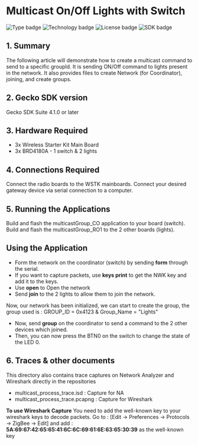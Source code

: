 # Multicast On/Off Lights with Switch
![Type badge](https://img.shields.io/badge/Type-Virtual%20application-green)
![Technology badge](https://img.shields.io/badge/Technology-Zigbee-green)
![License badge](https://img.shields.io/badge/License-Zlib-green)
![SDK badge](https://img.shields.io/badge/SDK-v4.1.0-green)

## 1. Summary
The following article will demonstrate how to create a multicast command to send to a specific
groupId. It is sending ON/Off command to lights present in the network.
It also provides files to create Network (for Coordinator), joining, and create groups.

## 2. Gecko SDK version
Gecko SDK Suite 4.1.0 or later
## 3. Hardware Required
* 3x Wireless Starter Kit Main Board
* 3x BRD4180A - 1 switch & 2 lights
## 4. Connections Required
Connect the radio boards to the WSTK mainboards. Connect your desired gateway device via serial connection to a computer.

## 5. Running the Applications
Build and flash the multicastGroup_CO application to your board (switch).
Build and flash the multicastGroup_RO1 to the 2 other boards (lights).

## Using the Application
* Form the network on the coordinator (switch) by sending **form** through the serial.
* If you want to capture packets, use **keys print** to get the NWK key and add it to the keys.
* Use **open** to Open the network
* Send **join** to the 2 lights to allow them to join the network.

Now, our network has been initialized, we can start to create the group, the group used is :
GROUP_ID = 0x4123  & Group_Name = "Lights"

* Now, send **group** on the coordinator to send a command to the 2 other devices which joined.
* Then, you can now press the BTN0 on the switch to change the state of the LED 0.

## 6. Traces & other documents
This directory also contains trace captures on Network Analyzer and Wireshark directly in the repositories
* multicast_process_trace.isd : Capture for NA
* multicast_process_trace.pcapng : Capture for Wireshark

**To use Wireshark Capture**
You need to add the well-known key to your wireshark keys to decode packets.
Go to : [Edit -> Preferences -> Protocols -> ZigBee -> Edit] and add :
**5A:69:67:42:65:65:41:6C:6C:69:61:6E:63:65:30:39** as the well-known key
